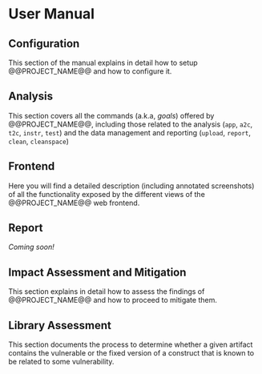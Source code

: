 # User Manual

## Configuration

This section of the manual explains in detail how to setup @@PROJECT_NAME@@ and how to configure it.

## Analysis

This section covers all the commands (a.k.a, *goals*) offered by @@PROJECT_NAME@@, including those related to the analysis (`app`, `a2c`, `t2c`, `instr`, `test`) and the data management and reporting (`upload`, `report`, `clean`, `cleanspace`)

## Frontend

Here you will find a detailed description (including annotated screenshots) of all the functionality exposed by the different
views of the @@PROJECT_NAME@@ web frontend.

## Report

*Coming soon!*

## Impact Assessment and Mitigation

This section explains in detail how to assess the findings of @@PROJECT_NAME@@ and how to proceed to mitigate them.

## Library Assessment

This section documents the process to determine whether a given artifact contains the vulnerable or the fixed version of a construct that is known to be related to some vulnerability.
